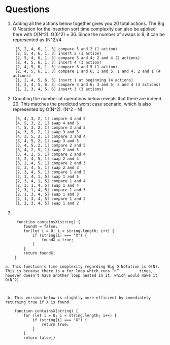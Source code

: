 # Questions

1. Adding all the actions below together gives you 20 total actions. The Big O Notation for the insertion sort time 			complexity can also be applied here with O(N^2). O(6^2) = 36. Since the number of swaps is 9, it can be represented as 		(N^2)/4.

		[5, 2, 4, 6, 1, 3] compare 5 and 2 (1 action)
		[2, 5, 4, 6, 1, 3] insert 2 (1 action)
		[2, 5, 4, 6, 1, 3] compare 5 and 4; 2 and 4 (2 actions)
		[2, 4, 5, 6, 1, 3] insert 4 (1 action)
		[2, 4, 5, 6, 1, 3] compare 6 and 5 (1 action)
		[2, 4, 5, 6, 1, 3] compare 1 and 6; 1 and 5; 1 and 4; 2 and 1 (4 actions)
		[1, 2, 4, 5, 6, 3] insert 1 at beginning (4 actions)
		[1, 2, 4, 5, 6, 3] compare 3 and 6; 3 and 5; 3 and 4 (3 actions)
		[1, 2, 3, 4, 5, 6] insert 3 (3 actions)



2. Counting the number of operations below reveals that there are indeed 20. This matches the predicted worst case 				scenario, which is also represented by O(N^2). (N^2 - N)

		[5, 4, 3, 2, 1] compare 4 and 5
		[4, 5, 3, 2, 1] swap 4 and 5
		[4, 5, 3, 2, 1] compare 3 and 5
		[4, 3, 5, 2, 1] swap 3 and 5
		[4, 3, 5, 2, 1] compare 3 and 4
		[3, 4, 5, 2, 1] swap 3 and 5
		[3, 4, 5, 2, 1] compare 2 and 5
		[3, 4, 2, 5, 1] swap 2 and 5
		[3, 4, 2, 5, 1] compare 2 and 4
		[3, 2, 4, 5, 1] swap 2 and 4
		[3, 2, 4, 5, 1] compare 2 and 3
		[2, 3, 4, 5, 1] swap 2 and 3
		[2, 3, 4, 5, 1] compare 1 and 5
		[2, 3, 4, 1, 5] swap 1 and 5
		[2, 3, 4, 1, 5] compare 1 and 4
		[2, 3, 1, 4, 5] swap 1 and 4
		[2, 3, 1, 4, 5] compare 1 and 3
		[2, 1, 3, 4, 5] swap 1 and 3
		[2, 1, 3, 4, 5] compare 1 and 2
		[1, 2, 3, 4, 5] swap 1 and 2



3. 

		 function containsX(string) {
			foundX = false;
			for(let i = 0; i < string.length; i++) { 
				if (string[i] === "X") {
					foundX = true; 
				}
			}
			return foundX; 
		}

	a. This function’s time complexity regarding Big O Notation is O(N). This is because there is a for loop which runs “n” 		times, however doesn’t have another loop nested in it, which would make it O(N^2).



	 b. This version below is slightly more efficient by immediately returning true if X is found.

		function containsX(string) {
		    for (let i = 0; i < string.length; i++) {
		        if (string[i] === "X") {
		            return true;
		        }
		    }
		    return false;}
